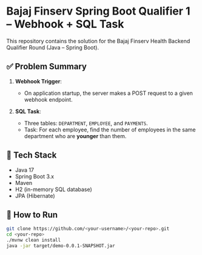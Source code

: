 # Bajaj Finserv Spring Boot Qualifier 1 – Webhook + SQL Task

This repository contains the solution for the Bajaj Finserv Health Backend Qualifier Round (Java – Spring Boot).

## ✅ Problem Summary

1. **Webhook Trigger**:
   - On application startup, the server makes a POST request to a given webhook endpoint.

2. **SQL Task**:
   - Three tables: `DEPARTMENT`, `EMPLOYEE`, and `PAYMENTS`.
   - Task: For each employee, find the number of employees in the same department who are **younger** than them.

## 🔧 Tech Stack

- Java 17
- Spring Boot 3.x
- Maven
- H2 (in-memory SQL database)
- JPA (Hibernate)

## 🚀 How to Run

```bash
git clone https://github.com/<your-username>/<your-repo>.git
cd <your-repo>
./mvnw clean install
java -jar target/demo-0.0.1-SNAPSHOT.jar
